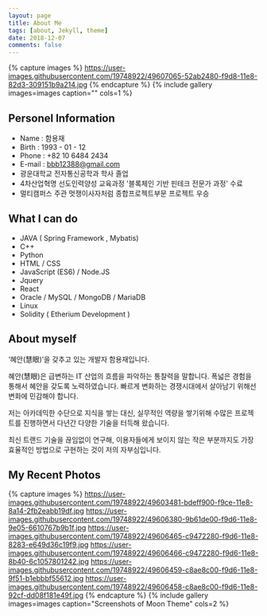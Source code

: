 ```yaml
---
layout: page
title: About Me
tags: [about, Jekyll, theme]
date: 2018-12-07
comments: false
---
```

    
<!-- <center><a href="http://taylantatli.github.io/Moon"><b>Moon</b></a> is a minimal, one column jekyll theme.</center> -->
{% capture images %}
    https://user-images.githubusercontent.com/19748922/49607065-52ab2480-f9d8-11e8-82d3-309151b9a214.jpg
{% endcapture %}
{% include gallery images=images caption="" cols=1 %}





## Personel Information

* Name : 함용재
* Birth : 1993 - 01 - 12
* Phone : +82 10 6484 2434
* E-mail : bbb12388@gmail.com
* 광운대학교 전자통신공학과 학사 졸업
* 4차산업혁명 선도인력양성 교육과정 '블록체인 기반 핀테크 전문가 과정' 수료
* 멀티캠퍼스 주관 멋쟁이사자처럼 종합프로젝트부문 프로젝트 우승





## What I can do

* JAVA ( Spring Framework , Mybatis)
* C++
* Python
* HTML / CSS
* JavaScript (ES6) / Node.JS
* Jquery
* React
* Oracle / MySQL / MongoDB / MariaDB
* Linux
* Solidity ( Etherium Development ) 





## About myself

‘혜안(慧眼)’을 갖추고 있는 개발자 함용재입니다.

혜안(慧眼)은 급변하는 IT 산업의 흐름을 파악하는 통찰력을 말합니다. 폭넓은 경험을 통해서 혜안을 갖도록 노력하였습니다. 빠르게 변화하는 경쟁시대에서 살아남기 위해선 변화에 민감해야 합니다. 

저는 아카데믹한 수단으로 지식을 쌓는 대신, 실무적인 역량을 쌓기위해 수많은 프로젝트를 진행하면서 다년간 다양한 기술을 터득해 왔습니다.

최신 트랜드 기술을 끊임없이 연구해, 이용자들에게 보이지 않는 작은 부분까지도 가장 효율적인 방법으로 구현하는 것이 저의 자부심입니다.





## My Recent Photos

{% capture images %}
    https://user-images.githubusercontent.com/19748922/49603481-bdeff900-f9ce-11e8-8a14-2fb2eabb19df.jpg
    https://user-images.githubusercontent.com/19748922/49606380-9b61de00-f9d6-11e8-9e05-6610767b9b1f.jpg
    https://user-images.githubusercontent.com/19748922/49606465-c9472280-f9d6-11e8-8283-e649d36c19f9.jpg
    https://user-images.githubusercontent.com/19748922/49606466-c9472280-f9d6-11e8-8b40-6c1057801242.jpg
    https://user-images.githubusercontent.com/19748922/49606459-c8ae8c00-f9d6-11e8-9f51-b1ebbbf55612.jpg
    https://user-images.githubusercontent.com/19748922/49606458-c8ae8c00-f9d6-11e8-92cf-dd08f181e49f.jpg
{% endcapture %}
{% include gallery images=images caption="Screenshots of Moon Theme" cols=2 %}
<!--
See a [live version of Moon](http://taylantatli.github.io/Moon) hosted on GitHub.

## Getting Started

To learn how to install and use this theme check out the [Setup Guide](http://taylantatli.me/Moon/moon-theme/) for more information.
      
[Install Moon](https://github.com/TaylanTatli/Moon){: .btn} -->
